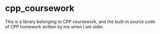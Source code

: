 # cpp_coursework
This is a library belonging to CPP coursework, and the built-in source code of CPP homework written by me when I am older.
